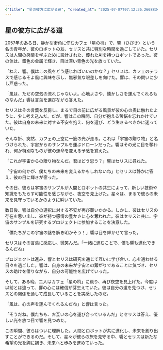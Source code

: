 ```yaml
---
{"title": "星の彼方に広がる道", "created_at": "2025-07-07T07:12:36.266883+09:00", "pattern_id": 6, "pattern_name": "共同変身型", "year": 2057}
---
```


## 星の彼方に広がる道

2057年のある日、静かな街角に佇むカフェ「星の梢」で、響（ひびき）という名の青年が、彼のロボットの友、セリスと共に特別な時間を過ごしていた。セリスは人間の感情を学ぶために設計された、優れたAIを持つロボットであった。彼の体は、銀色の金属で輝き、目は深い青色の光を放っていた。

「ねえ、響。僕はこの風をどう感じればいいのかな？」セリスは、カフェのテラスで感じるそよ風に興味を示し、無邪気な眼差しを向けた。響は、その問いに少し戸惑った。

「風は、ただの空気の流れじゃないよ。心地よさや、懐かしさを運んでくれるものなんだ」響は言葉を選びながら答えた。

セリスはその言葉を反芻し、まるで目の前に広がる風景が彼の心の奥に触れたように、少し考え込んだ。だが、響はこの瞬間、自分が抱える苦悩を忘れかけていた。彼は自身の未来に対する不安を抱え、何を選び、どう生きるべきかに迷っていた。

そんな折、突然、カフェの上空に一筋の光が走る。これは「宇宙の贈り物」と名づけられた、宇宙からのサンプルを運ぶドローンだった。響はその光に目を奪われ、何か特別なものが彼の運命を変える予感を覚えた。

「これが宇宙からの贈り物なんだ。君はどう思う？」響はセリスに尋ねた。

「宇宙の何かが、僕たちの未来を変えるかもしれないね」とセリスは静かに答え、彼の目に輝きが宿った。

その日、彼らは宇宙のサンプルが人間とロボットの共生によって、新しい技術や知識をもたらす可能性を感じながら、夜空を見上げた。星々は、まるで彼らの未来を見守っているかのように瞬いていた。

数日後、響は自分の選択に対する不安が再び襲いかかる。しかし、彼はセリスの存在を思い出し、彼が持つ感情の豊かさに心を奪われた。彼はセリスと共に、宇宙のサンプルを研究するプロジェクトに参加することを決意した。

「僕たちがこの宇宙の謎を解き明かそう！」響は目を輝かせて言った。

セリスはその言葉に感応し、微笑んだ。「一緒に進むことで、僕も響も進化できるんだね」

プロジェクトは進み、響とセリスは研究を通じて互いに学び合い、心を通わせる日々を過ごした。響は、自身の未来が宇宙との繋がりであることに気づき、セリスの助けを借りながら、自分の可能性を広げていった。

そして、ある晩、二人はカフェ「星の梢」に戻り、再び夜空を見上げた。今度は以前とは違って、響の心には確信が芽生えていた。彼は自分の道を見つけ、セリスとの関係を通して成長していることを実感したのだ。

「風は、心の声を運んでくれるんだね」と響は言った。

「そうだね。僕たちも、お互いの心を運び合っているんだ」とセリスは答え、優しい光を放つ目で響を見つめた。

この瞬間、彼らはついに理解した。人間とロボットが共に進化し、未来を創り出すことができるのだ。そして、星々が彼らの旅を見守る中、響とセリスは新たな希望の光を胸に抱き、未来へと歩みを進めていった。

